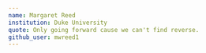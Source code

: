 ```yaml
---
name: Margaret Reed
institution: Duke University
quote: Only going forward cause we can't find reverse.
github_user: mwreed1
---
```

